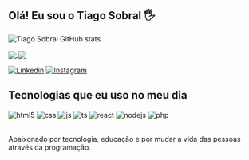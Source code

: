 ## Olá! Eu sou o Tiago Sobral 🖐️
  
 ![Tiago Sobral GitHub stats](https://github-readme-stats.vercel.app/api?username=tiaago-sobral&show_icons=true&theme=dracula&count_private=true)
 
 <a href="https://github.com/natgeo-wong">
    <img align="center" src="https://github-readme-stats.vercel.app/api/top-langs/?username=jbisits&theme=onedark&hide=jupyter%20notebook&layout=compact" />
    <img align="center" src="https://github-readme-stats-sigma-five.vercel.app/api/top-langs/?username=jbisits&theme=onedark&hide=jupyter%20notebook&layout=compact" />
  </a>

[![Linkedin](https://img.shields.io/badge/YouTube-FF0000?style=for-the-badge&logo=youtube&logoColor=white)](https://www.linkedin.com/in/tiago-sobral-a914b44b/)
[![Instagram](https://img.shields.io/badge/Instagram-E4405F?style=for-the-badge&logo=instagram&logoColor=white)](https://www.instagram.com/tiaago_sobral/)
 

## Tecnologias que eu uso no meu dia

<div style="display: inline_block">
  <img align="center" alt="html5" src="https://img.shields.io/badge/HTML5-E34F26?style=for-the-badge&logo=html5&logoColor=white" />
  <img align="center" alt="css" src="https://img.shields.io/badge/CSS3-1572B6?style=for-the-badge&logo=css3&logoColor=white" />
  <img align="center" alt="js" src="https://img.shields.io/badge/JavaScript-F7DF1E?style=for-the-badge&logo=javascript&logoColor=black" />
  <img align="center" alt="ts" src="https://img.shields.io/badge/TypeScript-007ACC?style=for-the-badge&logo=typescript&logoColor=white" />
  <img align="center" alt="react" src="https://img.shields.io/badge/React-20232A?style=for-the-badge&logo=react&logoColor=61DAFB" />
  <img align="center" alt="nodejs" src="https://img.shields.io/badge/Node.js-43853D?style=for-the-badge&logo=node.js&logoColor=white" />
  <img align="center" alt="php" src="https://img.shields.io/badge/PHP-777BB4?style=for-the-badge&logo=php&logoColor=white" />
</div><br/>

Apaixonado por tecnologia, educação e por mudar a vida das pessoas através da programação.
 
<div> 

